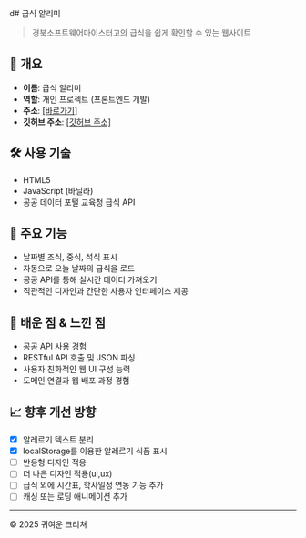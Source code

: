 d# 급식 알리미

> 경북소프트웨어마이스터고의 급식을 쉽게 확인할 수 있는 웹사이트
> 

## 📌 개요

- **이름**: 급식 알리미
- **역할**: 개인 프로젝트 (프론트엔드 개발)
- **주소**: [[바로가기]](http://급식.경소마고.메인.한국)
- **깃허브 주소**: [[깃허브 주소]](https://github.com/osch7497/GBSWmeal)

## 🛠️ 사용 기술

- HTML5
- JavaScript (바닐라)
- 공공 데이터 포털 교육청 급식 API

## 🧠 주요 기능

- 날짜별 조식, 중식, 석식 표시
- 자동으로 오늘 날짜의 급식을 로드
- 공공 API를 통해 실시간 데이터 가져오기
- 직관적인 디자인과 간단한 사용자 인터페이스 제공

## 🌱 배운 점 & 느낀 점

- 공공 API 사용 경험
- RESTful API 호출 및 JSON 파싱
- 사용자 친화적인 웹 UI 구성 능력
- 도메인 연결과 웹 배포 과정 경험

## 📈 향후 개선 방향

- [x]  알레르기 텍스트 분리
- [x]  localStorage를 이용한 알레르기 식품 표시
- [ ]  반응형 디자인 적용
- [ ]  더 나은 디자인 적용(ui,ux)
- [ ]  급식 외에 시간표, 학사일정 연동 기능 추가
- [ ]  캐싱 또는 로딩 애니메이션 추가

---

© 2025 귀여운 크리쳐
